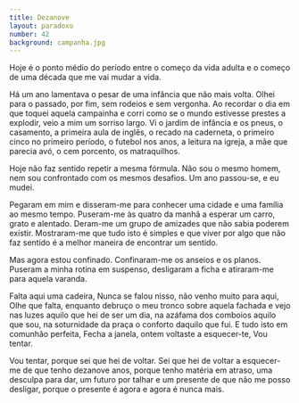 ```yaml
---
title: Dezanove
layout: paradoxo
number: 42
background: campanha.jpg
---
```


Hoje é o ponto médio do período entre o começo da vida adulta e o começo de uma década que me vai mudar a vida.

Há um ano lamentava o pesar de uma infância que não mais volta. Olhei para o passado, por fim, sem rodeios e sem vergonha. Ao recordar o dia em que toquei aquela campainha e corri como se o mundo estivesse prestes a explodir, veio a mim um sorriso largo. Vi o jardim de infância e os pneus, o casamento, a primeira aula de inglês, o recado na caderneta, o primeiro cinco no primeiro período, o futebol nos anos, a leitura na igreja, a mãe que parecia avó, o cem porcento, os matraquilhos.

Hoje não faz sentido repetir a mesma fórmula. Não sou o mesmo homem, nem sou confrontado com os mesmos desafios. Um ano passou-se, e eu mudei.

Pegaram em mim e disseram-me para conhecer uma cidade e uma família ao mesmo tempo. Puseram-me às quatro da manhã a esperar um carro, grato e alentado. Deram-me um grupo de amizades que não sabia poderem existir. Mostraram-me que tudo isto é simples e que viver por algo que não faz sentido é a melhor maneira de encontrar um sentido.

Mas agora estou confinado. Confinaram-me os anseios e os planos. Puseram a minha rotina em suspenso, desligaram a ficha e atiraram-me para aquela varanda.

Falta aqui uma cadeira, Nunca se falou nisso, não venho muito para aqui, Olhe que falta, enquanto debruço o meu tronco sobre aquela fachada e vejo nas luzes aquilo que hei de ser um dia, na azáfama dos comboios aquilo que sou, na soturnidade da praça o conforto daquilo que fui. E tudo isto em comunhão perfeita, Fecha a janela, ontem voltaste a esquecer-te, Vou tentar.

Vou tentar, porque sei que hei de voltar. Sei que hei de voltar a esquecer-me de que tenho dezanove anos, porque tenho matéria em atraso, uma desculpa para dar, um futuro por talhar e um presente de que não me posso desligar, porque o presente é agora e agora é nunca mais.
